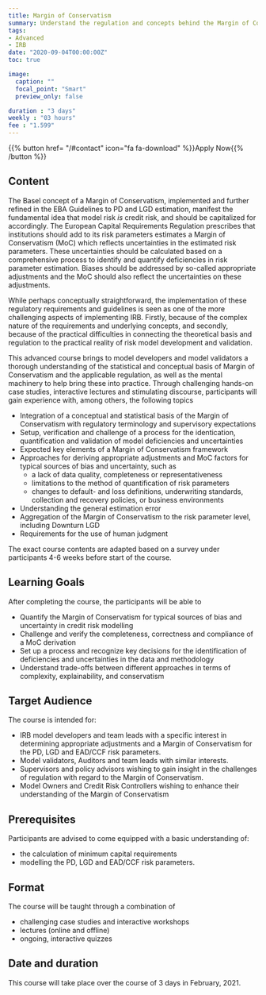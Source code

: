 ```yaml
---
title: Margin of Conservatism
summary: Understand the regulation and concepts behind the Margin of Conservatism for IRB models
tags:
- Advanced
- IRB
date: "2020-09-04T00:00:00Z"
toc: true

image:
  caption: ""
  focal_point: "Smart"
  preview_only: false

duration : "3 days"
weekly : "03 hours"
fee : "1.599"
---
```



{{% button href= "/#contact" icon="fa fa-download" %}}Apply Now{{% /button %}}

## Content

The Basel concept of a Margin of Conservatism, implemented and further refined in the EBA Guidelines to PD and LGD estimation, manifest the fundamental idea that model risk *is* credit risk, and should be capitalized for accordingly. The European Capital Requirements Regulation prescribes that institutions should add to its risk parameters estimates a Margin of Conservatism (MoC) which reflects uncertainties in the estimated risk parameters. These uncertainties should be calculated based on a comprehensive process to identify and quantify deficiencies in risk parameter estimation. Biases should be addressed by so-called appropriate adjustments and the MoC should also reflect the uncertainties on these adjustments.

While perhaps conceptually straightforward, the implementation of these regulatory requirements and guidelines is seen as one of the more challenging aspects of implementing IRB. Firstly, because of the complex nature of the requirements and underlying concepts, and secondly, because of the practical difficulties in connecting the theoretical basis and regulation to the practical reality of risk model development and validation.

This advanced course brings to model developers and model validators a thorough understanding of the statistical and conceptual basis of Margin of Conservatism and the applicable regulation, as well as the mental machinery to help bring these into practice. Through challenging hands-on case studies, interactive lectures and stimulating discourse, participants will gain experience with, among others, the following topics

 * Integration of a conceptual and statistical basis of the Margin of Conservatism with regulatory terminology and supervisory expectations
 * Setup, verification and challenge of a process for the identication, quantification and validation of model deficiencies and uncertainties
 * Expected key elements of a Margin of Conservatism framework
 * Approaches for deriving appropriate adjustments and MoC factors for typical sources of bias and uncertainty, such as
   * a lack of data quality, completeness or representativeness
   * limitations to the method of quantification of risk parameters
   * changes to default- and loss definitions, underwriting standards, collection and recovery policies, or business environments
  * Understanding the general estimation error
  * Aggregation of the Margin of Conservatism to the risk parameter level, including Downturn LGD
  * Requirements for the use of human judgment

The exact course contents are adapted based on a survey under participants 4-6 weeks before start of the course.


## Learning Goals

After completing the course, the participants will be able to 

 * Quantify the Margin of Conservatism for typical sources of bias and uncertainty in credit risk modelling
 * Challenge and verify the completeness, correctness and compliance of a MoC derivation
 * Set up a process and recognize key decisions for the identification of deficiencies and uncertainties in the data and methodology
 * Understand trade-offs between different approaches in terms of complexity, explainability, and conservatism 


## Target Audience

The course is intended for:

 * IRB model developers and team leads with a specific interest in determining appropriate adjustments and a Margin of Conservatism for the PD, LGD and EAD/CCF risk parameters.
 * Model validators, Auditors and team leads with similar interests.
 * Supervisors and policy advisors wishing to gain insight in the challenges of regulation with regard to the Margin of Conservatism.
 * Model Owners and Credit Risk Controllers wishing to enhance their understanding of the Margin of Conservatism 


## Prerequisites

Participants are advised to come equipped with a basic understanding of: 

 * the calculation of minimum capital requirements
 * modelling the PD, LGD and EAD/CCF risk parameters.


## Format

The course will be taught through a combination of 

 * challenging case studies and interactive workshops
 * lectures (online and offline)
 * ongoing, interactive quizzes
 
## Date and duration

This course will take place over the course of 3 days in February, 2021.

